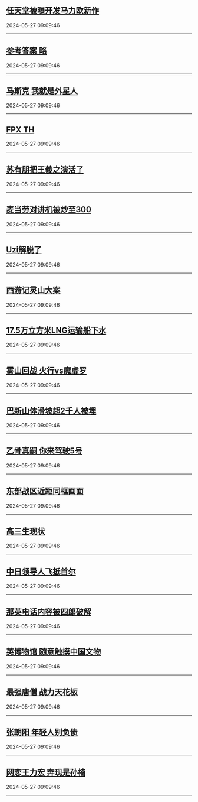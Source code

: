 ## [任天堂被曝开发马力欧新作](https://search.bilibili.com/all?vt=36849326&keyword=%E4%BB%BB%E5%A4%A9%E5%A0%82%E8%A2%AB%E6%9B%9D%E5%BC%80%E5%8F%91%E9%A9%AC%E5%8A%9B%E6%AC%A7%E6%96%B0%E4%BD%9C&order=click)

2024-05-27 09:09:46

---
## [参考答案 略](https://search.bilibili.com/all?vt=36849326&keyword=%E5%8F%82%E8%80%83%E7%AD%94%E6%A1%88+%E7%95%A5&order=click)

2024-05-27 09:09:46

---
## [马斯克 我就是外星人](https://search.bilibili.com/all?vt=36849326&keyword=%E9%A9%AC%E6%96%AF%E5%85%8B+%E6%88%91%E5%B0%B1%E6%98%AF%E5%A4%96%E6%98%9F%E4%BA%BA&order=click)

2024-05-27 09:09:46

---
## [FPX TH](https://search.bilibili.com/all?vt=36849326&keyword=FPX+TH&order=click)

2024-05-27 09:09:46

---
## [苏有朋把王羲之演活了](https://search.bilibili.com/all?vt=36849326&keyword=%E8%8B%8F%E6%9C%89%E6%9C%8B%E6%8A%8A%E7%8E%8B%E7%BE%B2%E4%B9%8B%E6%BC%94%E6%B4%BB%E4%BA%86&order=click)

2024-05-27 09:09:46

---
## [麦当劳对讲机被炒至300](https://search.bilibili.com/all?vt=36849326&keyword=%E9%BA%A6%E5%BD%93%E5%8A%B3%E5%AF%B9%E8%AE%B2%E6%9C%BA%E8%A2%AB%E7%82%92%E8%87%B3300&order=click)

2024-05-27 09:09:46

---
## [Uzi解脱了](https://search.bilibili.com/all?vt=36849326&keyword=Uzi%E8%A7%A3%E8%84%B1%E4%BA%86&order=click)

2024-05-27 09:09:46

---
## [西游记灵山大案](https://search.bilibili.com/all?vt=36849326&keyword=%E8%A5%BF%E6%B8%B8%E8%AE%B0%E7%81%B5%E5%B1%B1%E5%A4%A7%E6%A1%88&order=click)

2024-05-27 09:09:46

---
## [17.5万立方米LNG运输船下水](https://search.bilibili.com/all?vt=36849326&keyword=17.5%E4%B8%87%E7%AB%8B%E6%96%B9%E7%B1%B3LNG%E8%BF%90%E8%BE%93%E8%88%B9%E4%B8%8B%E6%B0%B4&order=click)

2024-05-27 09:09:46

---
## [雾山回战 火行vs魔虚罗](https://search.bilibili.com/all?vt=36849326&keyword=%E9%9B%BE%E5%B1%B1%E5%9B%9E%E6%88%98+%E7%81%AB%E8%A1%8Cvs%E9%AD%94%E8%99%9A%E7%BD%97&order=click)

2024-05-27 09:09:46

---
## [巴新山体滑坡超2千人被埋](https://search.bilibili.com/all?vt=36849326&keyword=%E5%B7%B4%E6%96%B0%E5%B1%B1%E4%BD%93%E6%BB%91%E5%9D%A1%E8%B6%852%E5%8D%83%E4%BA%BA%E8%A2%AB%E5%9F%8B&order=click)

2024-05-27 09:09:46

---
## [乙骨真嗣 你来驾驶5号](https://search.bilibili.com/all?vt=36849326&keyword=%E4%B9%99%E9%AA%A8%E7%9C%9F%E5%97%A3+%E4%BD%A0%E6%9D%A5%E9%A9%BE%E9%A9%B65%E5%8F%B7&order=click)

2024-05-27 09:09:46

---
## [东部战区近距同框画面](https://search.bilibili.com/all?vt=36849326&keyword=%E4%B8%9C%E9%83%A8%E6%88%98%E5%8C%BA%E8%BF%91%E8%B7%9D%E5%90%8C%E6%A1%86%E7%94%BB%E9%9D%A2&order=click)

2024-05-27 09:09:46

---
## [高三生现状](https://search.bilibili.com/all?vt=36849326&keyword=%E9%AB%98%E4%B8%89%E7%94%9F%E7%8E%B0%E7%8A%B6&order=click)

2024-05-27 09:09:46

---
## [中日领导人飞抵首尔](https://search.bilibili.com/all?vt=36849326&keyword=%E4%B8%AD%E6%97%A5%E9%A2%86%E5%AF%BC%E4%BA%BA%E9%A3%9E%E6%8A%B5%E9%A6%96%E5%B0%94&order=click)

2024-05-27 09:09:46

---
## [那英电话内容被四郎破解](https://search.bilibili.com/all?vt=36849326&keyword=%E9%82%A3%E8%8B%B1%E7%94%B5%E8%AF%9D%E5%86%85%E5%AE%B9%E8%A2%AB%E5%9B%9B%E9%83%8E%E7%A0%B4%E8%A7%A3&order=click)

2024-05-27 09:09:46

---
## [英博物馆 随意触摸中国文物](https://search.bilibili.com/all?vt=36849326&keyword=%E8%8B%B1%E5%8D%9A%E7%89%A9%E9%A6%86+%E9%9A%8F%E6%84%8F%E8%A7%A6%E6%91%B8%E4%B8%AD%E5%9B%BD%E6%96%87%E7%89%A9&order=click)

2024-05-27 09:09:46

---
## [最强唐僧 战力天花板](https://search.bilibili.com/all?vt=36849326&keyword=%E6%9C%80%E5%BC%BA%E5%94%90%E5%83%A7+%E6%88%98%E5%8A%9B%E5%A4%A9%E8%8A%B1%E6%9D%BF&order=click)

2024-05-27 09:09:46

---
## [张朝阳 年轻人别负债](https://search.bilibili.com/all?vt=36849326&keyword=%E5%BC%A0%E6%9C%9D%E9%98%B3+%E5%B9%B4%E8%BD%BB%E4%BA%BA%E5%88%AB%E8%B4%9F%E5%80%BA&order=click)

2024-05-27 09:09:46

---
## [网恋王力宏 奔现是孙楠](https://search.bilibili.com/all?vt=36849326&keyword=%E7%BD%91%E6%81%8B%E7%8E%8B%E5%8A%9B%E5%AE%8F+%E5%A5%94%E7%8E%B0%E6%98%AF%E5%AD%99%E6%A5%A0&order=click)

2024-05-27 09:09:46

---
